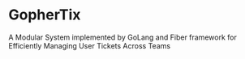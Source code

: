 # GopherTix
A Modular System implemented by GoLang and Fiber framework for Efficiently Managing User Tickets Across Teams
